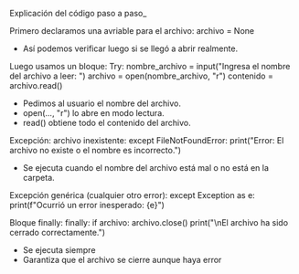 Explicación del código paso a paso_

Primero declaramos una avriable para el archivo:
archivo = None
- Así podemos verificar luego si se llegó a abrir realmente.

Luego usamos un bloque: Try:
nombre_archivo = input("Ingresa el nombre del archivo a leer: ")
archivo = open(nombre_archivo, "r")
contenido = archivo.read()
- Pedimos al usuario el nombre del archivo.
- open(..., "r") lo abre en modo lectura.
- read() obtiene todo el contenido del archivo.

Excepción: archivo inexistente:
except FileNotFoundError:
    print("Error: El archivo no existe o el nombre es incorrecto.")
- Se ejecuta cuando el nombre del archivo está mal o no está en la carpeta.

Excepción genérica (cualquier otro error):
except Exception as e:
    print(f"Ocurrió un error inesperado: {e}")

Bloque finally:
finally:
    if archivo:
        archivo.close()
        print("\nEl archivo ha sido cerrado correctamente.")
- Se ejecuta siempre
- Garantiza que el archivo se cierre aunque haya error